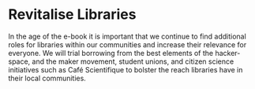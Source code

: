Revitalise Libraries
====================

In the age of the e-book it is important that we continue to find 
additional roles for libraries within our communities and increase their 
relevance for everyone. We will trial borrowing from the best elements 
of the hacker-space, and the maker movement, student unions, and citizen 
science initiatives such as Café Scientifique to bolster the reach 
libraries have in their local communities.